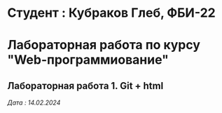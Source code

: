 # Студент : Кубраков Глеб, ФБИ-22

# Лабораторная работа по курсу "Web-программиование"

## Лабораторная работа 1. Git + html
*Дата : 14.02.2024*
